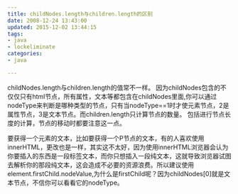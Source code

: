 ```yaml
---
title: childNodes.length与children.length的区别
date: 2008-12-24 13:43:00
updated: 2015-12-02 13:44:15
tags: 
- java
- lockeliminate
categories: 
- java

---
```

childNodes.length与children.length的值常不一样。
因为childNodes包含的不仅仅只有html节点，所有属性，文本等都包含在childNodes里面,你可以通过nodeType来判断是哪种类型的节点，只有当nodeType==1时才使元素节点，2是属性节点，3是文本节点。而children.length只计算节点的数量。
包括进行节点长度的计算，节点的移动时都要注意这一点。


<!--more-->


要获得一个元素的文本，比如要获得一个P节点的文本，有的人喜欢使用innerHTML，更改也是一样，其实这不太好，因为使用innerHTML浏览器会认为你要插入的东西是一段标签文本，而你只想插入一段纯文本，这就导致浏览器试图去解析你的那段纯文本，这会造成不必要的资源浪费。所以建议使用element.firstChild.nodeValue,为什么是firstChild呢？因为childNodes[0]就是文本节点，不信你可以看看它的nodeType。
